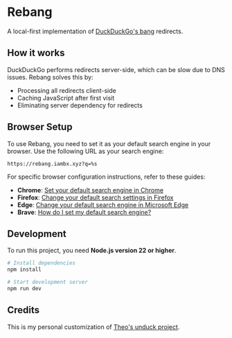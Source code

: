 # Rebang

A local-first implementation of [DuckDuckGo's bang](https://duckduckgo.com/bangs) redirects.

## How it works

DuckDuckGo performs redirects server-side, which can be slow due to DNS issues. Rebang solves this by:

- Processing all redirects client-side
- Caching JavaScript after first visit
- Eliminating server dependency for redirects

## Browser Setup

To use Rebang, you need to set it as your default search engine in your browser. Use the following URL as your search
engine:

```
https://rebang.iambx.xyz?q=%s
```

For specific browser configuration instructions, refer to these guides:

- **Chrome**: [Set your default search engine in Chrome](https://support.google.com/chrome/answer/95426)
- **Firefox**: [Change your default search settings in Firefox](https://support.mozilla.org/en-US/kb/change-your-default-search-settings-firefox)
- **Edge**: [Change your default search engine in Microsoft Edge](https://support.microsoft.com/en-us/microsoft-edge/change-your-default-search-engine-in-microsoft-edge-cccaf51c-a4df-a43e-8036-d4d2c527a791)
- **Brave**: [How do I set my default search engine?](https://support.brave.com/hc/en-us/articles/360017479752-How-do-I-set-my-default-search-engine)


## Development

To run this project, you need **Node.js version 22 or higher**.

```bash
# Install dependencies
npm install

# Start development server
npm run dev
```

## Credits

This is my personal customization of [Theo's unduck project](https://github.com/t3dotgg/unduck).
